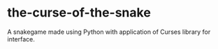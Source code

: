 # the-curse-of-the-snake
A snakegame made using Python with application of Curses library for interface.
